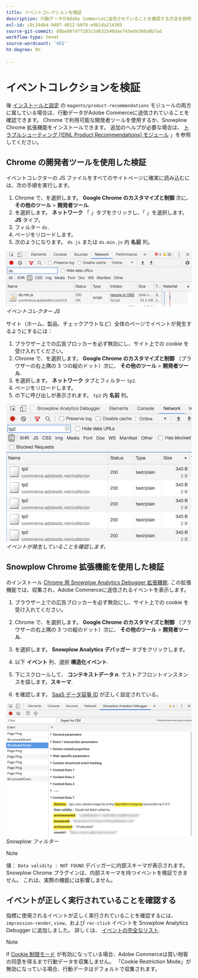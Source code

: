 ```yaml
---
title: イベントコレクションを検証
description: 行動データがAdobe Commerceに送信されていることを確認する方法を説明します。
exl-id: c8c34db4-9d87-4012-b8f0-e9b1da214305
source-git-commit: d8be88f47f103c5d632540dae743ede398a9b7ad
workflow-type: tm+mt
source-wordcount: '451'
ht-degree: 0%

---
```


# イベントコレクションを検証

後 [インストールと設定](install-configure.md) の `magento/product-recommendations` モジュールの両方に属している場合は、行動データがAdobe Commerceに送信されていることを確認できます。 Chrome で利用可能な開発者ツールを使用するか、Snowplow Chrome 拡張機能をインストールできます。 追加のヘルプが必要な場合は、 [トラブルシューティング [!DNL Product Recommendations] モジュール](https://experienceleague.adobe.com/docs/commerce-knowledge-base/kb/troubleshooting/miscellaneous/troubleshoot-product-recommendations-module-in-magento-commerce.html) 」を参照してください。

## Chrome の開発者ツールを使用した検証

イベントコレクターの JS ファイルをすべてのサイトページに確実に読み込むには、次の手順を実行します。

1. Chrome で、を選択します。 **Google Chrome のカスタマイズと制御** 次に、 **その他のツール** > **開発者ツール**.
1. を選択します。 **ネットワーク** 「 」タブをクリックし、「 」を選択します。 **JS** タイプ。
1. フィルター `ds.`
1. ページをリロードします。
1. 次のようになります。 `ds.js` または `ds.min.js` 内 **名前** 列。

![イベントコレクター JS](assets/filter-ds.png)
_イベントコレクター JS_

サイト（ホーム、製品、チェックアウトなど）全体のページでイベントが発生するようにするには：

1. ブラウザー上での広告ブロッカーを必ず無効にし、サイト上での cookie を受け入れてください。
1. Chrome で、を選択します。 **Google Chrome のカスタマイズと制御** （ブラウザーの右上隅の 3 つの縦のドット）次に、 **その他のツール** > **開発者ツール**.
1. を選択します。 **ネットワーク** タブとフィルター `tp2`.
1. ページをリロードします。
1. の下に呼び出しが表示されます。 `tp2` 内 **名前** 列。

![イベントの発生](assets/filter-tp2.png)
_イベントが発生していることを確認します。_

## Snowplow Chrome 拡張機能を使用した検証

のインストール [Chrome 用 Snowplow Analytics Debugger 拡張機能](https://chrome.google.com/webstore/detail/snowplow-analytics-debugg/jbnlcgeengmijcghameodeaenefieedm). この拡張機能では、収集され、Adobe Commerceに送信されるイベントを表示します。

1. ブラウザー上での広告ブロッカーを必ず無効にし、サイト上での cookie を受け入れてください。

1. Chrome で、を選択します。 **Google Chrome のカスタマイズと制御** （ブラウザーの右上隅の 3 つの縦のドット）次に、 **その他のツール** > **開発者ツール**.

1. を選択します。 **Snowplow Analytics デバッガー** タブをクリックします。

1. 以下 **イベント** 列、選択 **構造化イベント**.

1. 下にスクロールして、 **コンテキストデータ _n_**. でストアフロントインスタンスを探します。**スキーマ**.

1. を確認します。 [SaaS データ容量 ID](https://experienceleague.adobe.com/docs/commerce-admin/config/services/saas.html) が正しく設定されている。

![Snowplow フィルター](assets/snowplow-filter.png)
_Snowplow フィルター_

>[!NOTE]
>
> 値： `Data validity : NOT FOUND` デバッガーに内部スキーマが表示されます。 Snowplow Chrome プラグインは、内部スキーマを持つイベントを検証できません。 これは、実際の機能には影響しません。

## イベントが正しく実行されていることを確認する

指標に使用されるイベントが正しく実行されていることを確認するには、 `impression-render`, `view`、および `rec-click` イベントを Snowplow Analytics Debugger に追加しました。 詳しくは、 [イベントの完全なリスト](https://experienceleague.adobe.com/docs/commerce-merchant-services/product-recommendations/developer/events.html).

>[!NOTE]
>
> If [Cookie 制限モード](https://experienceleague.adobe.com/docs/commerce-admin/start/compliance/privacy/compliance-cookie-law.html) が有効になっている場合、Adobe Commerceは買い物客の同意を得るまで行動データを収集しません。 「Cookie Restriction Mode」が無効になっている場合、行動データはデフォルトで収集されます。
